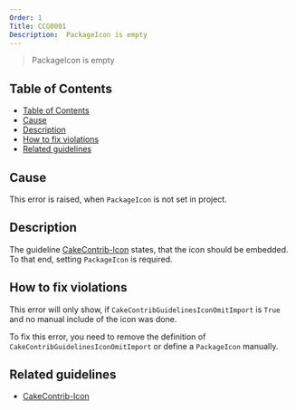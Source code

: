 ```yaml
---
Order: 1
Title: CCG0001
Description:  PackageIcon is empty
---
```


 > PackageIcon is empty

<!-- START doctoc generated TOC please keep comment here to allow auto update -->
<!-- DON'T EDIT THIS SECTION, INSTEAD RE-RUN doctoc TO UPDATE -->
## Table of Contents

- [Table of Contents](#table-of-contents)
- [Cause](#cause)
- [Description](#description)
- [How to fix violations](#how-to-fix-violations)
- [Related guidelines](#related-guidelines)

<!-- END doctoc generated TOC please keep comment here to allow auto update -->

## Cause

This error is raised, when `PackageIcon` is not set in project.

## Description

The guideline [CakeContrib-Icon](../guidelines/CakeContribIcon) states, that the icon should be embedded.
To that end, setting `PackageIcon` is required.

## How to fix violations

This error will only show, if `CakeContribGuidelinesIconOmitImport` is `True` and no manual include of the icon was done.

To fix this error, you need to remove the definition of `CakeContribGuidelinesIconOmitImport` or define a `PackageIcon` manually.

## Related guidelines

* [CakeContrib-Icon](../guidelines/CakeContribIcon)

